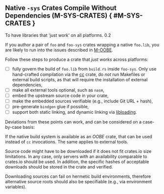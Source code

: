 ﻿<!-- Copyright (c) Microsoft Corporation. Licensed under the MIT license. -->

## Native `-sys` Crates Compile Without Dependencies (M-SYS-CRATES) { #M-SYS-CRATES }

<why>To have libraries that 'just work' on all platforms.</why>
<version>0.2</version>

If you author a pair of `foo` and `foo-sys` crates wrapping a native `foo.lib`, you are likely to run into the issues described
in [M-OOBE].

Follow these steps to produce a crate that _just works_ across platforms:

- [ ] fully govern the build of `foo.lib` from `build.rs` inside `foo-sys`. Only use hand-crafted compilation via the
  [cc](https://crates.io/crates/cc) crate, do _not_ run Makefiles or external build scripts, as that will require the installation of external dependencies,
- [ ] make all external tools optional, such as `nasm`,
- [ ] embed the upstream source code in your crate,
- [ ] make the embedded sources verifiable (e.g., include Git URL + hash),
- [ ] pre-generate `bindgen` glue if possible,
- [ ] support both static linking, and dynamic linking via [libloading](https://crates.io/crates/libloading/0.8.6).

Deviations from these points can work, and can be considered on a case-by-case basis:

If the native build system is available as an _OOBE_ crate, that can be used instead of `cc` invocations. The same applies to external tools.

Source code might have to be downloaded if it does not fit crates.io size limitations. In any case, only servers with an availability
comparable to crates.io should be used. In addition, the specific hashes of acceptable downloads should be stored in the crate and verified.

Downloading sources can fail on hermetic build environments, therefore alternative source roots should also be specifiable (e.g., via environment variables).

[M-OOBE]: /guidelines/libs/building/#M-OOBE
